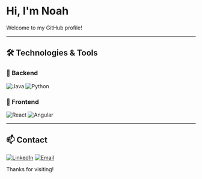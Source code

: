 # Hi, I'm Noah

Welcome to my GitHub profile!  

---

## 🛠️ Technologies & Tools

### 🔧 Backend  
![Java](https://img.shields.io/badge/-Java-007396?style=flat&logo=java&logoColor=white)
![Python](https://img.shields.io/badge/-Python-3776AB?style=flat&logo=python&logoColor=white)

### 🎨 Frontend  
![React](https://img.shields.io/badge/-React-61DAFB?style=flat&logo=react&logoColor=black)
![Angular](https://img.shields.io/badge/-Angular-DD0031?style=flat&logo=angular&logoColor=white)

---

## 📫 Contact

[![LinkedIn](https://img.shields.io/badge/-LinkedIn-0A66C2?style=flat&logo=linkedin&logoColor=white)](https://www.linkedin.com/in/noahguerin/)
[![Email](https://img.shields.io/badge/-Email-0078D4?style=flat&logo=microsoft-outlook&logoColor=white)](mailto:noahguerin3@outlook.com)

Thanks for visiting!
